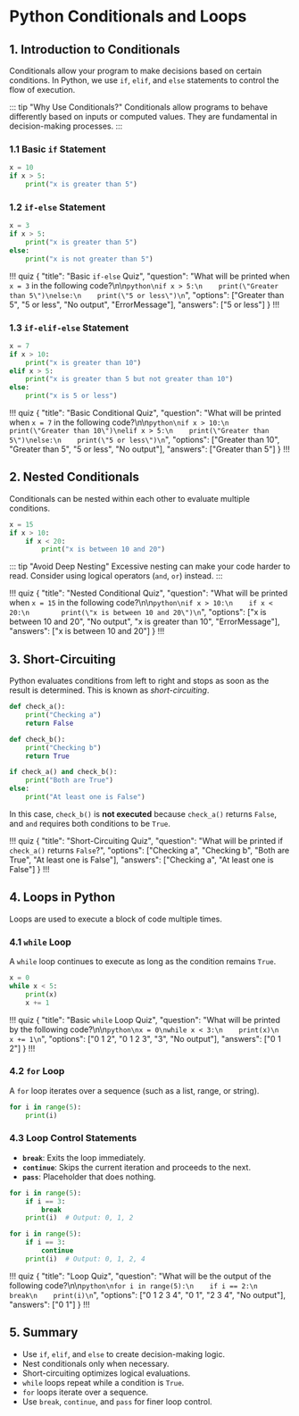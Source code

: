 # Python Conditionals and Loops

## 1. Introduction to Conditionals
Conditionals allow your program to make decisions based on certain conditions. In Python, we use `if`, `elif`, and `else` statements to control the flow of execution.

::: tip "Why Use Conditionals?"
Conditionals allow programs to behave differently based on inputs or computed values. They are fundamental in decision-making processes.
:::

### 1.1 Basic `if` Statement
``` python
x = 10
if x > 5:
    print("x is greater than 5")
```

### 1.2 `if-else` Statement
``` python
x = 3
if x > 5:
    print("x is greater than 5")
else:
    print("x is not greater than 5")
```

!!! quiz
{
"title": "Basic `if-else` Quiz",
"question": "What will be printed when `x = 3` in the following code?\n\n```python\nif x > 5:\n    print(\"Greater than 5\")\nelse:\n    print(\"5 or less\")\n```",
"options": ["Greater than 5", "5 or less", "No output", "ErrorMessage"],
"answers": ["5 or less"]
}
!!!


### 1.3 `if-elif-else` Statement
``` python
x = 7
if x > 10:
    print("x is greater than 10")
elif x > 5:
    print("x is greater than 5 but not greater than 10")
else:
    print("x is 5 or less")
```

!!! quiz
{
  "title": "Basic Conditional Quiz",
  "question": "What will be printed when `x = 7` in the following code?\n\n```python\nif x > 10:\n    print(\"Greater than 10\")\nelif x > 5:\n    print(\"Greater than 5\")\nelse:\n    print(\"5 or less\")\n```",
  "options": ["Greater than 10", "Greater than 5", "5 or less", "No output"],
  "answers": ["Greater than 5"]
}
!!!

## 2. Nested Conditionals
Conditionals can be nested within each other to evaluate multiple conditions.

``` python
x = 15
if x > 10:
    if x < 20:
        print("x is between 10 and 20")
```

::: tip "Avoid Deep Nesting"
Excessive nesting can make your code harder to read. Consider using logical operators (`and`, `or`) instead.
:::

!!! quiz
{
"title": "Nested Conditional Quiz",
"question": "What will be printed when `x = 15` in the following code?\n\n```python\nif x > 10:\n    if x < 20:\n        print(\"x is between 10 and 20\")\n```",
"options": ["x is between 10 and 20", "No output", "x is greater than 10", "ErrorMessage"],
"answers": ["x is between 10 and 20"]
}
!!!


## 3. Short-Circuiting
Python evaluates conditions from left to right and stops as soon as the result is determined. This is known as *short-circuiting*.

``` python
def check_a():
    print("Checking a")
    return False

def check_b():
    print("Checking b")
    return True

if check_a() and check_b():
    print("Both are True")
else:
    print("At least one is False")
```

In this case, `check_b()` is **not executed** because `check_a()` returns `False`, and `and` requires both conditions to be `True`.

!!! quiz
{
  "title": "Short-Circuiting Quiz",
  "question": "What will be printed if `check_a()` returns `False`?",
  "options": ["Checking a", "Checking b", "Both are True", "At least one is False"],
  "answers": ["Checking a", "At least one is False"]
}
!!!

## 4. Loops in Python
Loops are used to execute a block of code multiple times.

### 4.1 `while` Loop
A `while` loop continues to execute as long as the condition remains `True`.

``` python
x = 0
while x < 5:
    print(x)
    x += 1
```

!!! quiz
{
"title": "Basic `while` Loop Quiz",
"question": "What will be printed by the following code?\n\n```python\nx = 0\nwhile x < 3:\n    print(x)\n    x += 1\n```",
"options": ["0 1 2", "0 1 2 3", "3", "No output"],
"answers": ["0 1 2"]
}
!!!


### 4.2 `for` Loop
A `for` loop iterates over a sequence (such as a list, range, or string).

``` python
for i in range(5):
    print(i)
```

### 4.3 Loop Control Statements
- **`break`**: Exits the loop immediately.
- **`continue`**: Skips the current iteration and proceeds to the next.
- **`pass`**: Placeholder that does nothing.

``` python
for i in range(5):
    if i == 3:
        break
    print(i)  # Output: 0, 1, 2
```

``` python
for i in range(5):
    if i == 3:
        continue
    print(i)  # Output: 0, 1, 2, 4
```

!!! quiz
{
  "title": "Loop Quiz",
  "question": "What will be the output of the following code?\n\n```python\nfor i in range(5):\n    if i == 2:\n        break\n    print(i)\n```",
  "options": ["0 1 2 3 4", "0 1", "2 3 4", "No output"],
  "answers": ["0 1"]
}
!!!

## 5. Summary
- Use `if`, `elif`, and `else` to create decision-making logic.
- Nest conditionals only when necessary.
- Short-circuiting optimizes logical evaluations.
- `while` loops repeat while a condition is `True`.
- `for` loops iterate over a sequence.
- Use `break`, `continue`, and `pass` for finer loop control.

